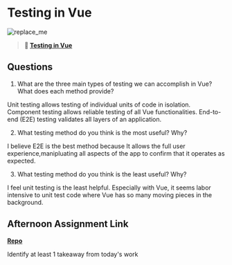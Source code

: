 # Testing in Vue

![replace_me](https://codeworks.blob.core.windows.net/public/assets/img/illustrations/placeholder.svg)

> **📖 [Testing in Vue](https://codeworksacademy.com/fs-student-guide/resources/wk8-9/04-Vue-Testing)**

## Questions

1. What are the three main types of testing we can accomplish in Vue? What does each method provide?

Unit testing allows testing of individual units of code in isolation.  Component testing allows reliable testing of all Vue functionalities.  End-to-end (E2E) testing validates all layers of an application.

2. What testing method do you think is the most useful? Why?

I believe E2E is the best method because It allows the full user experience,manipluating all  aspects of the app to confirm that it operates as expected.

3. What testing method do you think is the least useful? Why?

I feel unit testing is the least helpful.  Especially with Vue, it seems labor intensive to unit test code where Vue has so many moving pieces in the background.

## Afternoon Assignment Link

**[Repo](https://github.com/ScottTLyman/honey-do)**

Identify at least 1 takeaway from today's work
